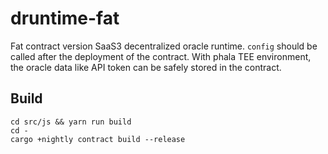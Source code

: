 # druntime-fat

Fat contract version SaaS3 decentralized oracle runtime.
`config`  should be called after the deployment of the contract.
With phala TEE environment, the oracle data like API token can be safely stored in the contract.


## Build
```
cd src/js && yarn run build
cd -
cargo +nightly contract build --release
```
